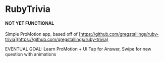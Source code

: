 RubyTrivia
==========

#### NOT YET FUNCTIONAL

Simple ProMotion app, based off of [https://github.com/gregstallings/ruby-trivia](https://github.com/gregstallings/ruby-trivia)


EVENTUAL GOAL: Learn ProMotion + UI Tap for Answer, Swipe for new question with animations

